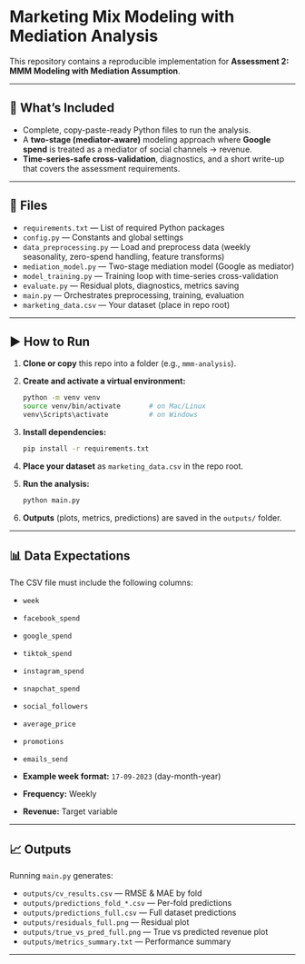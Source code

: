 # Marketing Mix Modeling with Mediation Analysis

This repository contains a reproducible implementation for **Assessment 2: MMM Modeling with Mediation Assumption**.

---

## 📂 What’s Included

- Complete, copy-paste-ready Python files to run the analysis.
- A **two-stage (mediator-aware)** modeling approach where **Google spend** is treated as a mediator of social channels → revenue.
- **Time-series-safe cross-validation**, diagnostics, and a short write-up that covers the assessment requirements.

---

## 📁 Files

- `requirements.txt` — List of required Python packages
- `config.py` — Constants and global settings
- `data_preprocessing.py` — Load and preprocess data (weekly seasonality, zero-spend handling, feature transforms)
- `mediation_model.py` — Two-stage mediation model (Google as mediator)
- `model_training.py` — Training loop with time-series cross-validation
- `evaluate.py` — Residual plots, diagnostics, metrics saving
- `main.py` — Orchestrates preprocessing, training, evaluation
- `marketing_data.csv` — Your dataset (place in repo root)

---

## ▶️ How to Run

1. **Clone or copy** this repo into a folder (e.g., `mmm-analysis`).

2. **Create and activate a virtual environment:**
    ```bash
    python -m venv venv
    source venv/bin/activate       # on Mac/Linux
    venv\Scripts\activate          # on Windows
    ```

3. **Install dependencies:**
    ```bash
    pip install -r requirements.txt
    ```

4. **Place your dataset** as `marketing_data.csv` in the repo root.

5. **Run the analysis:**
    ```bash
    python main.py
    ```

6. **Outputs** (plots, metrics, predictions) are saved in the `outputs/` folder.

---

## 📊 Data Expectations

The CSV file must include the following columns:

- `week`
- `facebook_spend`
- `google_spend`
- `tiktok_spend`
- `instagram_spend`
- `snapchat_spend`
- `social_followers`
- `average_price`
- `promotions`
- `emails_send`

- **Example week format:** `17-09-2023` (day-month-year)
- **Frequency:** Weekly
- **Revenue:** Target variable

---

## 📈 Outputs

Running `main.py` generates:

- `outputs/cv_results.csv` — RMSE & MAE by fold
- `outputs/predictions_fold_*.csv` — Per-fold predictions
- `outputs/predictions_full.csv` — Full dataset predictions
- `outputs/residuals_full.png` — Residual plot
- `outputs/true_vs_pred_full.png` — True vs predicted revenue plot
- `outputs/metrics_summary.txt` — Performance summary

---
